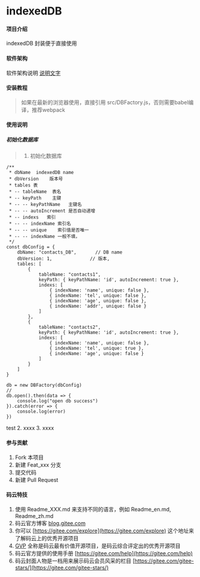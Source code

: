 # indexedDB

#### 项目介绍
indexedDB 封装便于直接使用

#### 软件架构
软件架构说明
[说明文字](#test)

#### 安装教程

> 如果在最新的浏览器使用，直接引用  src/DBFactory.js，否则需要babel编译，推荐webpack

#### 使用说明
##### 初始化数据库

> 1. 初始化数据库
```
/**
 * dbName  indexedDB name
 * dbVersion    版本号
 * tables 表
 * -- tableName  表名
 * -- keyPath    主键
 * -- -- keyPathName   主键名
 * -- -- autoIncrement 是否自动递增
 * -- indexs   索引
 * -- -- indexName 索引名
 * -- -- unique    索引值是否唯一
 * -- -- indexName 一般不填，
 */
const dbConfig = {
    dbName: "contacts_DB",       // DB name
    dbVersion: 1,              // 版本,
    tables: [
        {
            tableName: "contacts1",
            keyPath: { keyPathName: 'id', autoIncrement: true },
            indexs: [
                { indexName: 'name', unique: false },
                { indexName: 'tel', unique: false },
                { indexName: 'age', unique: false },
                { indexName: 'addr', unique: false }
            ]
        },
        {
            tableName: "contacts2",
            keyPath: { keyPathName: 'id', autoIncrement: true },
            indexs: [
                { indexName: 'name', unique: false },
                { indexName: 'tel', unique: true },
                { indexName: 'age', unique: false }
            ]
        }
    ]
}

db = new DBFactory(dbConfig)
// 
db.open().then(data => {
    console.log("open db success")
}).catch(error => {
    console.log(error)
})
```
<span id="test">test</span>
2. xxxx
3. xxxx

#### 参与贡献

1. Fork 本项目
2. 新建 Feat_xxx 分支
3. 提交代码
4. 新建 Pull Request


#### 码云特技

1. 使用 Readme\_XXX.md 来支持不同的语言，例如 Readme\_en.md, Readme\_zh.md
2. 码云官方博客 [blog.gitee.com](https://blog.gitee.com)
3. 你可以 [https://gitee.com/explore](https://gitee.com/explore) 这个地址来了解码云上的优秀开源项目
4. [GVP](https://gitee.com/gvp) 全称是码云最有价值开源项目，是码云综合评定出的优秀开源项目
5. 码云官方提供的使用手册 [https://gitee.com/help](https://gitee.com/help)
6. 码云封面人物是一档用来展示码云会员风采的栏目 [https://gitee.com/gitee-stars/](https://gitee.com/gitee-stars/)